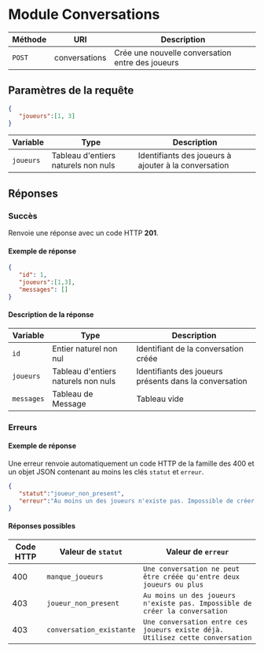 # Module Conversations

Méthode | URI | Description
------------- | ------------- | -------------
`POST`  | conversations | Crée une nouvelle conversation entre des joueurs

## Paramètres de la requête
```json
{
   "joueurs":[1, 3]
}
```

Variable | Type | Description
------------- | ------------- | -------------
`joueurs`  | Tableau d'entiers naturels non nuls | Identifiants des joueurs à ajouter à la conversation

## Réponses
### Succès
Renvoie une réponse avec un code HTTP **201**.

#### Exemple de réponse
```json
{
   "id": 1,
   "joueurs":[1,3],
   "messages": []
}
```

#### Description de la réponse
Variable | Type | Description
------------- | ------------- | -------------
`id`  | Entier naturel non nul | Identifiant de la conversation créée
`joueurs`  | Tableau d'entiers naturels non nuls | Identifiants des joueurs présents dans la conversation
`messages`  | Tableau de Message | Tableau vide

### Erreurs
#### Exemple de réponse
Une erreur renvoie automatiquement un code HTTP de la famille des 400 et un objet JSON contenant au moins les clés `statut` et `erreur`.

```json
{
   "statut":"joueur_non_present",
   "erreur":"Au moins un des joueurs n'existe pas. Impossible de créer la conversation"
}
```

#### Réponses possibles
Code HTTP | Valeur de `statut` | Valeur de `erreur`
------------- | ------------- | -------------
400  | `manque_joueurs` | `Une conversation ne peut être créée qu'entre deux joueurs ou plus`
403  | `joueur_non_present` | `Au moins un des joueurs n'existe pas. Impossible de créer la conversation`
403  | `conversation_existante` | `Une conversation entre ces joueurs existe déjà. Utilisez cette conversation`